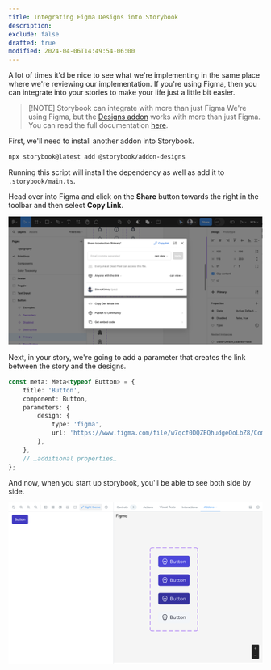 ```yaml
---
title: Integrating Figma Designs into Storybook
description: 
exclude: false
drafted: true
modified: 2024-04-06T14:49:54-06:00
---
```


A lot of times it'd be nice to see what we're implementing in the same place where we're reviewing our implementation. If you're using Figma, then you can integrate into your stories to make your life just a little bit easier.

> [!NOTE] Storybook can integrate with more than just Figma
> We're using Figma, but the [Designs addon](https://storybook.js.org/addons/@storybook/addon-designs/) works with more than just Figma. You can read the full documentation [here](https://storybookjs.github.io/addon-designs/?path=/docs/docs-quick-start--docs).

First, we'll need to install another addon into Storybook.

```sh
npx storybook@latest add @storybook/addon-designs
```

Running this script will install the dependency as well as add it to `.storybook/main.ts`.

Head over into Figma and click on the **Share** button towards the right in the toolbar and then select **Copy Link**.

![Sharing a Figma file](assets/storybook-figma-share-file.png)

Next, in your story, we're going to add a parameter that creates the link between the story and the designs.

```ts
const meta: Meta<typeof Button> = {
	title: 'Button',
	component: Button,
	parameters: {
		design: {
			type: 'figma',
			url: 'https://www.figma.com/file/w7qcf0DQZEQhudgeOoLbZ8/Components?type=design&node-id=24%3A177&mode=design&t=i9nPQJAFW2alh32c-1',
		},
	},
	// …additional properties…
};
```

And now, when you start up storybook, you'll be able to see both side by side.

![Figma design alongside Storybook](assets/storybook-alongside-figma.png)

